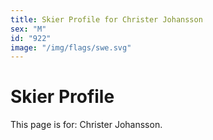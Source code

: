 ```yaml
---
title: Skier Profile for Christer Johansson
sex: "M"
id: "922"
image: "/img/flags/swe.svg" 
---
```


# Skier Profile

This page is for: Christer Johansson.
    